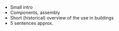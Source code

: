 - Small intro
- Components, assembly
- Short (historical) overview of the use in buildings
- 5 sentences approx.
